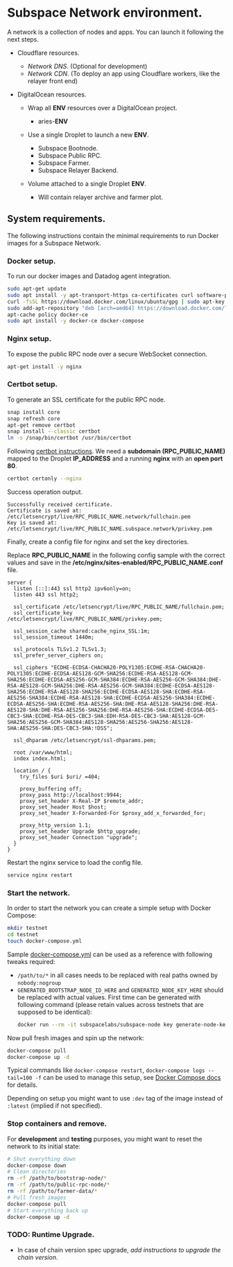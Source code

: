 # Subspace Network environment.

A network is a collection of nodes and apps. You can launch it following the next steps.

- Cloudflare resources.

  - _Network DNS_. (Optional for development)
  - _Network CDN_. (To deploy an app using Cloudflare workers, like the relayer front end)

- DigitalOcean resources.

  - Wrap all **ENV** resources over a DigitalOcean project.

    - aries-**ENV**

  - Use a single Droplet to launch a new **ENV**.

    - Subspace Bootnode.
    - Subspace Public RPC.
    - Subspace Farmer.
    - Subspace Relayer Backend.

  - Volume attached to a single Droplet **ENV**.
    - Will contain relayer archive and farmer plot.

## System requirements.

The following instructions contain the minimal requirements to run Docker images for a Subspace Network.

### Docker setup.

To run our docker images and Datadog agent integration.

```bash
sudo apt-get update
sudo apt install -y apt-transport-https ca-certificates curl software-properties-common
curl -fsSL https://download.docker.com/linux/ubuntu/gpg | sudo apt-key add -
sudo add-apt-repository "deb [arch=amd64] https://download.docker.com/linux/ubuntu focal stable"
apt-cache policy docker-ce
sudo apt install -y docker-ce docker-compose
```

### Nginx setup.

To expose the public RPC node over a secure WebSocket connection.

```bash
apt-get install -y nginx
```

### Certbot setup.

To generate an SSL certificate for the public RPC node.

```bash
snap install core
snap refresh core
apt-get remove certbot
snap install --classic certbot
ln -s /snap/bin/certbot /usr/bin/certbot
```

Following [certbot instructions](https://certbot.eff.org/lets-encrypt/ubuntufocal-nginx). We need a **subdomain (RPC_PUBLIC_NAME)** mapped to the Droplet **IP_ADDRESS** and a running **nginx** with an **open port 80**.

```bash
certbot certonly --nginx
```

Success operation output.

```
Successfully received certificate.
Certificate is saved at: /etc/letsencrypt/live/RPC_PUBLIC_NAME.network/fullchain.pem
Key is saved at:         /etc/letsencrypt/live/RPC_PUBLIC_NAME.subspace.network/privkey.pem
```

Finally, create a config file for nginx and set the key directories.

Replace **RPC_PUBLIC_NAME** in the following config sample with the correct values and save in the **/etc/nginx/sites-enabled/RPC_PUBLIC_NAME.conf** file.
```
server {
  listen [::]:443 ssl http2 ipv6only=on;
  listen 443 ssl http2;

  ssl_certificate /etc/letsencrypt/live/RPC_PUBLIC_NAME/fullchain.pem;
  ssl_certificate_key /etc/letsencrypt/live/RPC_PUBLIC_NAME/privkey.pem;

  ssl_session_cache shared:cache_nginx_SSL:1m;
  ssl_session_timeout 1440m;

  ssl_protocols TLSv1.2 TLSv1.3;
  ssl_prefer_server_ciphers on;

  ssl_ciphers "ECDHE-ECDSA-CHACHA20-POLY1305:ECDHE-RSA-CHACHA20-POLY1305:ECDHE-ECDSA-AES128-GCM-SHA256:ECDHE-RSA-AES128-GCM-SHA256:ECDHE-ECDSA-AES256-GCM-SHA384:ECDHE-RSA-AES256-GCM-SHA384:DHE-RSA-AES128-GCM-SHA256:DHE-RSA-AES256-GCM-SHA384:ECDHE-ECDSA-AES128-SHA256:ECDHE-RSA-AES128-SHA256:ECDHE-ECDSA-AES128-SHA:ECDHE-RSA-AES256-SHA384:ECDHE-RSA-AES128-SHA:ECDHE-ECDSA-AES256-SHA384:ECDHE-ECDSA-AES256-SHA:ECDHE-RSA-AES256-SHA:DHE-RSA-AES128-SHA256:DHE-RSA-AES128-SHA:DHE-RSA-AES256-SHA256:DHE-RSA-AES256-SHA:ECDHE-ECDSA-DES-CBC3-SHA:ECDHE-RSA-DES-CBC3-SHA:EDH-RSA-DES-CBC3-SHA:AES128-GCM-SHA256:AES256-GCM-SHA384:AES128-SHA256:AES256-SHA256:AES128-SHA:AES256-SHA:DES-CBC3-SHA:!DSS";

  ssl_dhparam /etc/letsencrypt/ssl-dhparams.pem;

  root /var/www/html;
  index index.html;

  location / {
    try_files $uri $uri/ =404;

    proxy_buffering off;
    proxy_pass http://localhost:9944;
    proxy_set_header X-Real-IP $remote_addr;
    proxy_set_header Host $host;
    proxy_set_header X-Forwarded-For $proxy_add_x_forwarded_for;

    proxy_http_version 1.1;
    proxy_set_header Upgrade $http_upgrade;
    proxy_set_header Connection "upgrade";
  }
}

```

Restart the nginx service to load the config file.

```bash
service nginx restart
```

### Start the network.

In order to start the network you can create a simple setup with Docker Compose:
```bash
mkdir testnet
cd testnet
touch docker-compose.yml
```

Sample [docker-compose.yml](docker-compose.yml) can be used as a reference with following tweaks required:
* `/path/to/*` in all cases needs to be replaced with real paths owned by `nobody:nogroup`
* `GENERATED_BOOTSTRAP_NODE_ID_HERE` and `GENERATED_NODE_KEY_HERE` should be replaced with actual values.
  First time can be generated with following command (please retain values across testnets that are supposed to be
  identical):
  ```bash
  docker run --rm -it subspacelabs/subspace-node key generate-node-key
  ```

Now pull fresh images and spin up the network:
```bash
docker-compose pull
docker-compose up -d
```

Typical commands like `docker-compose restart`, `docker-compose logs --tail=100 -f` can be used to manage this setup,
see [Docker Compose docs](https://docs.docker.com/compose/reference/) for details.

Depending on setup you might want to use `:dev` tag of the image instead of `:latest` (implied if not specified).

### Stop containers and remove.

For **development** and **testing** purposes, you might want to reset the network to its initial state:
```bash
# Shut everything down
docker-compose down
# Clean directories
rm -rf /path/to/bootstrap-node/*
rm -rf /path/to/public-rpc-node/*
rm -rf /path/to/farmer-data/*
# Pull fresh images
docker-compose pull
# Start everything back up
docker-compose up -d
```

### TODO: Runtime Upgrade.

- In case of chain version spec upgrade, _add instructions to upgrade the chain version_.
